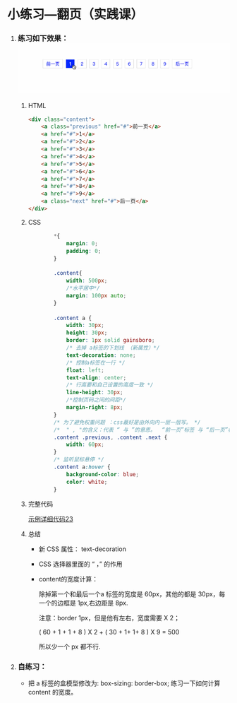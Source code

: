 # 小练习—翻页（实践课）

1. ### 练习如下效果：![](代码相关/imgs/fy.gif)

   1. HTML

      ```html
      <div class="content">
          <a class="previous" href="#">前一页</a>
          <a href="#">1</a>
          <a href="#">2</a>
          <a href="#">3</a>
          <a href="#">4</a>
          <a href="#">5</a>
          <a href="#">6</a>
          <a href="#">7</a>
          <a href="#">8</a>
          <a href="#">9</a>
          <a class="next" href="#">后一页</a>
      </div>
      ```   
   2. CSS

      ```css
              *{
                  margin: 0;
                  padding: 0;
              }
              
              .content{
                  width: 500px;
                  /*水平居中*/
                  margin: 100px auto;
              }
      
              .content a {
                  width: 30px;
                  height: 30px;
                  border: 1px solid gainsboro;
                  /* 去掉 a标签的下划线 （新属性）*/
                  text-decoration: none;
                  /* 控制a标签在一行 */
                  float: left;
                  text-align: center;
                  /* 行高要和自己设置的高度一致 */
                  line-height: 30px;
                  /*控制页码之间的间距*/
                  margin-right: 8px;
              }
              /* 为了避免权重问题 ：css最好是由外向内一层一层写。 */
              /*  " , "的含义：代表 “ 与 ”的意思。  “前一页”标签 与 “后一页”标签的宽度都是:70px。  */
              .content .previous, .content .next {
                  width: 60px;
              }
              /* 监听鼠标悬停 */
              .content a:hover {
                  background-color: blue;
                  color: white;
              }
      ```
   3. 完整代码

      [示例详细代码23](代码相关/demo23-page-turning.html)

   4. 总结

      - 新 CSS 属性： text-decoration

      - CSS 选择器里面的 “ ，” 的作用

      -  content的宽度计算：

         除掉第一个和最后一个a 标签的宽度是 60px，其他的都是 30px，每一个的边框是 1px,右边距是 8px.

         注意：border  1px，但是他有左右，宽度需要  X 2； 

         ( 60 + 1 + 1 + 8 ) X 2  +  ( 30  + 1+ 1+ 8 ) X 9 = 500

         所以少一个 px 都不行.
2. ### 自练习：

   - 把  a 标签的盒模型修改为: box-sizing: border-box; 练习一下如何计算 content 的宽度。